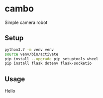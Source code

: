 # cambo

Simple camera robot

## Setup

```bash
python3.7 -m venv venv
source venv/bin/activate
pip install --upgrade pip setuptools wheel
pip install flask dotenv flask-socketio
```

## Usage

Hello

